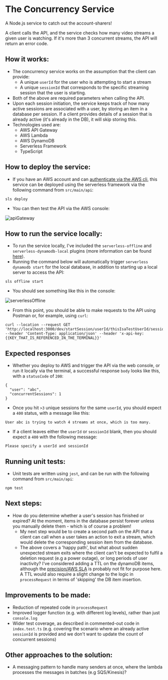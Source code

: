 # The Concurrency Service
A Node.js service to catch out the account-sharers!

A client calls the API, and the service checks how many video streams a given user is watching. If it's more than 3 concurrent streams, the API will return an error code.

## How it works:

* The concurrency service works on the assumption that the client can provide:
    * A unique `userId` for the user who is attempting to start a stream
    * A unique `sessionId` that corresponds to the specific streaming session that the user is starting.
* Both of the above are required parameters when calling the API.
* Upon each session initiation, the service keeps track of how many active sessions are associated with a user, by storing an item in a database per session. If a client provides details of a session that is already active (it's already in the DB), it will skip storing this.
* Technologies used are:
    * AWS API Gateway
    * AWS Lambda
    * AWS DynamoDB
    * Serverless Framework
    * TypeScript

## How to deploy the service:

* If you have an AWS account and can [authenticate via the AWS cli](https://docs.aws.amazon.com/polly/latest/dg/setup-aws-cli.html), this service can be deployed using the serverless framework via the following command from `src/main/api`:

``` sls deploy ```

* You can then test the API via the AWS console:

![apiGateway](apiGateway.png)

## How to run the service locally:

* To run the service locally, I've included the `serverless-offline` and `serverless-dynamodb-local` plugins (more information can be found [here](https://www.serverless.com/plugins/serverless-dynamodb-local)). 
* Running the command below will automatically trigger `serverless dynamodb start` for the local database, in addition to starting up a local server to access the API:

```sls offline start```

* You should see something like this in the console:

![serverlessOffline](serverlessOffline.png)

* From this point, you should be able to make requests to the API using Postman or, for example, using `curl`:

``` 
curl --location --request GET 'http://localhost:3000/dev/startSession/userId/thisIsaTestUserId/sessionId/thisIsaTestSessionId' --header 'Content-Type: application/json' --header 'x-api-key:{{KEY_THAT_IS_REFERENCED_IN_THE_TERMINAL}}' 
```

## Expected responses

* Whether you deploy to AWS and trigger the API via the web console, or run it locally via the terminal, a successful response `body` looks like this, with a `statusCode` of `200`:

```
{
  "user": "abc",
  "concurrentSessions": 1
}
```

* Once you hit `>3` unique sessions for the same `userId`, you should expect a `400` status, with a message like this:

```User abc is trying to watch 4 streams at once, which is too many.```

* If a client leaves either the `userId` or `sessionId` blank, then you should expect a `400` with the following message:

```Please specify a userId and sessionId```

## Running unit tests:
* Unit tests are written using `jest`, and can be run with the following command from `src/main/api`:

``` npm test ```

## Next steps:
* How do you determine whether a user's session has finished or expired? At the moment, items in the database persist forever unless you manually delete them - which is of course a problem!
    * My next step would be to create a second path on the API that a client can call when a user takes an action to exit a stream, which would delete the corresponding session item from the database. 
    * The above covers a 'happy path', but what about sudden unexpected stream exits where the client can't be expected to fulfil a deletion request (e.g a power outage), or long periods of user inactivity? I've considered adding a TTL on the dynamoDB items, although the [precision/AWS SLA](https://aws.amazon.com/premiumsupport/knowledge-center/ttl-dynamodb/) is probably not fit for purpose here. A TTL would also require a slight change to the logic in `processRequest` in terms of 'skipping' the DB item insertion.
    
## Improvements to be made:
* Reduction of repeated code in `processRequest`
* Improved logger function (e.g. with different log levels), rather than just `console.log`
* Wider test coverage, as described in commented-out code in `index.test.ts` (e.g. covering the scenario where an already active `sessionId` is provided and we don't want to update the count of concurrent sessions)

## Other approaches to the solution:
* A messaging pattern to handle many senders at once, where the lambda processes the messages in batches (e.g SQS/Kinesis)?
